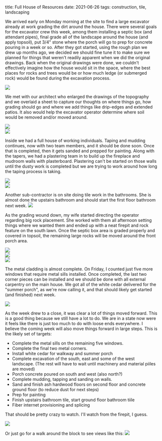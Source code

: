 title: Full House of Resources
date: 2021-06-26
tags: construction, tile, landscaping

We arrived early on Monday morning at the site to find a large excavator already at work grading the dirt around the house.  There were several goals for the excavator crew this week, among them installing a septic box (and attendant pipes), final grade all of the landscape around the house (and apply topsoil), put 3/4" stone where the porch will go to prep for concrete pouring in a week or so.  After they got started, using the rough plan we drew up months ago, we decided we should fine tune it to make sure we planned for things that weren't readily apparent when we did the original drawings.  Back when the original drawings were done, we couldn't effectively imagine how the house would sit in the space, where the best places for rocks and trees would be or how much ledge (or submerged rock) would be found during the excavation process.

![](/files/2021-06-26-grading.jpeg)       

We met with our architect who enlarged the drawings of the topography and we overlaid a sheet to capture our thoughts on where things go, how grading should go and where we add things like drip-edges and extended patios. It also would help the excavator operator determine where soil would be removed and/or moved around.  

![](/files/2021-06-26-landscape-plan.jpeg)       
![](/files/2021-06-26-plan-into-practice.jpeg)       

Inside we had a full house of working individuals.  Taping and mudding continues, now with two team members, and it should be done soon.  Once that is completed, then it gets sanded and prepped for painting.  Along with the tapers, we had a plastering team in to build up the fireplace and mudroom walls with plasterboard. Plastering can't be started on those walls until the dusty work is completed but we are trying to work around how long the taping process is taking. 

![](/files/2021-06-26-plaster-board-mudding.jpeg)       
![](/files/2021-06-26-plaster-board-fireplace.jpeg)       

Another sub-contractor is on site doing tile work in the bathrooms. She is almost done the upstairs bathroom and should start the first floor bathroom next week.
![](/files/2021-06-26-tile-upstairs.jpeg)       

As the grading wound down, my wife  started directing the operator regarding big rock placement.  She worked with them all afternoon setting things where we wanted them and ended up with a neat firepit and rock feature on the south lawn.  Once the septic box area is graded properly and covered in topsoil, the remaining large rocks will be moved around the front porch area. 

![](/files/2021-06-26-rock-kid.jpeg)       
![](/files/2021-06-26-south-ferns.jpeg)       
![](/files/2021-06-26-south-rocks.JPG)       

The metal cladding is almost complete. On Friday, I counted just five more windows that require metal sills installed. Once completed, the last two corner pieces can be installed and we should be done with all external carpentry on the main house.  We got all of the white cedar delivered for the "summer porch", as we're now calling it, and that should likely get started (and finished) next week.

![](/files/2021-06-26-finishing-window-metal.jpeg)       

As the week drew to a close, it was clear a lot of things moved forward. This is a good thing because we still have a lot to do. We are in a state now were it feels like there is just too much to do with loose ends everywhere. I believe the coming week will also move things forward in large steps. This is the likely set of targets:

- Complete the metal sills on the remaining five windows.
- Complete the final two metal corners.
- Install white cedar for walkway and summer porch 
- Complete excavation of the south, east and some of the west landscape. (The rest will have to wait until machinery and material piiles are moved)
- Porch concrete poured on south and west (also north?)
- Complete mudding, tapping and sanding on walls.
- Sand and finish ash hardwood floors on second floor and concrete ground floor (to reduce dust for next steps)
- Prep for painting
- Finish upstairs bathroom tile, start ground floor bathroom tiile
- Fiber internet provisioning and splicing

That should be pretty crazy to watch.   I'll watch from the firepit, I guess.

![](/files/2021-06-26-from-the-firepit.jpeg)       

Or just go for a walk around the block to see views like this:
![](/files/2021-06-26-nice-walk.jpeg)       
